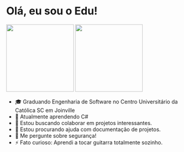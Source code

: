 # Olá, eu sou o Edu!

<div style="display: inline-block">
  <img height="180em" src="https://github-readme-stats.vercel.app/api?username=anuraghazra&show_icons=true&theme=radical">
  <img height="180em" src="https://github-readme-stats.vercel.app/api/top-langs/?username=Edu021&layout=compact&theme=radical">
</div>

<br>

- 🎓 Graduando Engenharia de Software no Centro Universitário da Católica SC em Joinville
- 🌱 Atualmente aprendendo C#
- 👯 Estou buscando colaborar em projetos interessantes.
- 🤔 Estou procurando ajuda com documentação de projetos.
- 💬 Me pergunte sobre segurança!
- ⚡ Fato curioso: Aprendi a tocar guitarra totalmente sozinho.
